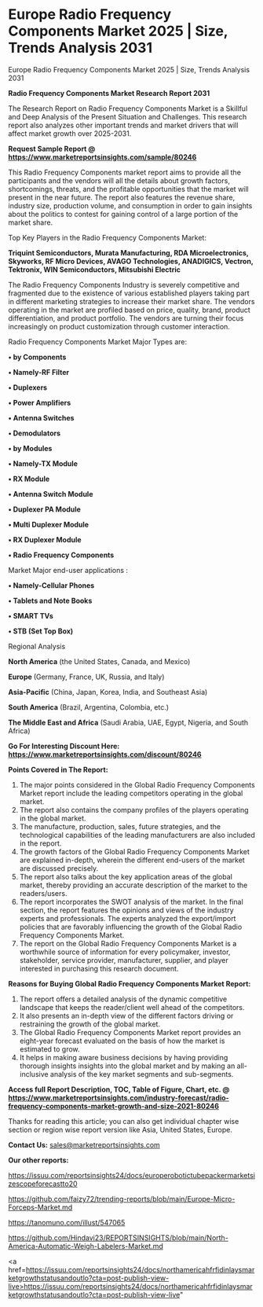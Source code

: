 # Europe Radio Frequency Components Market 2025 | Size, Trends Analysis 2031
 Europe Radio Frequency Components Market 2025 | Size, Trends Analysis 2031

<strong>Radio Frequency Components Market Research Report 2031</strong>

The Research Report on Radio Frequency Components Market is a Skillful and Deep Analysis of the Present Situation and Challenges. This research report also analyzes other important trends and market drivers that will affect market growth over 2025-2031.

<strong>Request Sample Report @ <a href=https://www.marketreportsinsights.com/sample/80246>https://www.marketreportsinsights.com/sample/80246</a></strong>

This Radio Frequency Components market report aims to provide all the participants and the vendors will all the details about growth factors, shortcomings, threats, and the profitable opportunities that the market will present in the near future. The report also features the revenue share, industry size, production volume, and consumption in order to gain insights about the politics to contest for gaining control of a large portion of the market share.

Top Key Players in the Radio Frequency Components Market:

<strong>Triquint Semiconductors, Murata Manufacturing, RDA Microelectronics, Skyworks, RF Micro Devices, AVAGO Technologies, ANADIGICS, Vectron, Tektronix, WIN Semiconductors, Mitsubishi Electric</strong>

The Radio Frequency Components Industry is severely competitive and fragmented due to the existence of various established players taking part in different marketing strategies to increase their market share. The vendors operating in the market are profiled based on price, quality, brand, product differentiation, and product portfolio. The vendors are turning their focus increasingly on product customization through customer interaction.

Radio Frequency Components Market Major Types are:

<strong>• by Components

• Namely-RF Filter

• Duplexers

• Power Amplifiers

• Antenna Switches

• Demodulators

• by Modules

• Namely-TX Module

• RX Module

• Antenna Switch Module

• Duplexer PA Module

• Multi Duplexer Module

• RX Duplexer Module

• Radio Frequency Components</strong>

Market Major end-user applications :

<strong>• Namely-Cellular Phones

• Tablets and Note Books

• SMART TVs

• STB (Set Top Box)</strong>

Regional Analysis

</u><strong><b>North America</b></strong> (the United States, Canada, and Mexico)

<strong><b>Europe </b></strong>(Germany, France, UK, Russia, and Italy)

<strong><b>Asia-Pacific</b></strong> (China, Japan, Korea, India, and Southeast Asia)

<strong><b>South America</b></strong> (Brazil, Argentina, Colombia, etc.)

<strong><b>The Middle East and Africa</b></strong> (Saudi Arabia, UAE, Egypt, Nigeria, and South Africa)

<strong>Go For Interesting Discount Here: <a href=https://www.marketreportsinsights.com/discount/80246>https://www.marketreportsinsights.com/discount/80246</a></strong>

<strong>Points Covered in The Report:</strong>
<ol>
  <li>The major points considered in the Global Radio Frequency Components Market report include the leading competitors operating in the global market.</li>
  <li>The report also contains the company profiles of the players operating in the global market.</li>
  <li>The manufacture, production, sales, future strategies, and the technological capabilities of the leading manufacturers are also included in the report.</li>
  <li>The growth factors of the Global Radio Frequency Components Market are explained in-depth, wherein the different end-users of the market are discussed precisely.</li>
  <li>The report also talks about the key application areas of the global market, thereby providing an accurate description of the market to the readers/users.</li>
  <li>The report incorporates the SWOT analysis of the market. In the final section, the report features the opinions and views of the industry experts and professionals. The experts analyzed the export/import policies that are favorably influencing the growth of the Global Radio Frequency Components Market.</li>
  <li>The report on the Global Radio Frequency Components Market is a worthwhile source of information for every policymaker, investor, stakeholder, service provider, manufacturer, supplier, and player interested in purchasing this research document.</li>
</ol>
<strong>Reasons for Buying Global Radio Frequency Components Market Report:</strong>

<ol>
  <li>The report offers a detailed analysis of the dynamic competitive landscape that keeps the reader/client well ahead of the competitors.</li>
  <li>It also presents an in-depth view of the different factors driving or restraining the growth of the global market.</li>
  <li>The Global Radio Frequency Components Market report provides an eight-year forecast evaluated on the basis of how the market is estimated to grow.</li>
  <li>It helps in making aware business decisions by having providing thorough insights insights into the global market and by making an all-inclusive analysis of the key market segments and sub-segments.</li>
</ol>
<strong>Access full Report Description, TOC, Table of Figure, Chart, etc. @ <a href=https://www.marketreportsinsights.com/industry-forecast/radio-frequency-components-market-growth-and-size-2021-80246>https://www.marketreportsinsights.com/industry-forecast/radio-frequency-components-market-growth-and-size-2021-80246</a></strong>


Thanks for reading this article; you can also get individual chapter wise section or region wise report version like Asia, United States, Europe.

<strong>Contact Us:</strong>
sales@marketreportsinsights.com

<strong>Our other reports:</strong>

<a href=https://issuu.com/reportsinsights24/docs/europerobotictubepackermarketsizescopeforecastto20>https://issuu.com/reportsinsights24/docs/europerobotictubepackermarketsizescopeforecastto20</a>

<a href=https://github.com/faizy72/trending-reports/blob/main/Europe-Micro-Forceps-Market.md>https://github.com/faizy72/trending-reports/blob/main/Europe-Micro-Forceps-Market.md</a>

<a href=https://tanomuno.com/illust/547065>https://tanomuno.com/illust/547065</a>

<a href=https://github.com/Hindavi23/REPORTSINSIGHTS/blob/main/North-America-Automatic-Weigh-Labelers-Market.md>https://github.com/Hindavi23/REPORTSINSIGHTS/blob/main/North-America-Automatic-Weigh-Labelers-Market.md</a>

<a href=https://issuu.com/reportsinsights24/docs/northamericahfrfidinlaysmarketgrowthstatusandoutlo?cta=post-publish-view-live>https://issuu.com/reportsinsights24/docs/northamericahfrfidinlaysmarketgrowthstatusandoutlo?cta=post-publish-view-live</a>"
